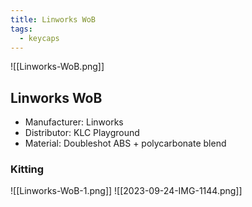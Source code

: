 ```yaml
---
title: Linworks WoB
tags:
  - keycaps
---
```


![[Linworks-WoB.png]]

## Linworks WoB

- Manufacturer: Linworks
- Distributor: KLC Playground
- Material: Doubleshot ABS + polycarbonate blend

### Kitting

![[Linworks-WoB-1.png]]
![[2023-09-24-IMG-1144.png]]
